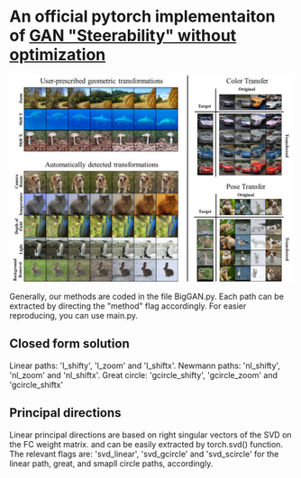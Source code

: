 
# An official pytorch implementaiton of [GAN "Steerability" without optimization](https://arxiv.org/pdf/2012.05328.pdf) 


![logo](teaser.jpg)


Generally, our methods are coded in the file BigGAN.py. Each path can be extracted by directing the "method" flag accordingly.
For easier reproducing, you can use main.py.

## Closed form solution 
Linear paths: 'l_shifty', 'l_zoom' and 'l_shiftx'.
Newmann paths: 'nl_shifty', 'nl_zoom' and 'nl_shiftx'.
Great circle: 'gcircle_shifty', 'gcircle_zoom' and 'gcircle_shiftx'

## Principal directions
Linear principal directions are based on right singular vectors of the SVD on the FC weight matrix. and can be easily extracted by torch.svd() function. The relevant flags are: 'svd_linear', 'svd_gcircle' and 'svd_scircle' for the linear path, great, and smapll circle paths, accordingly.  





